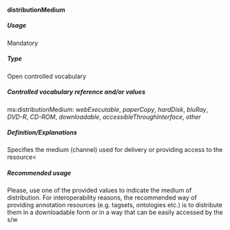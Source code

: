 #### distributionMedium
##### Usage
Mandatory
##### Type
Open controlled vocabulary
##### Controlled vocabulary reference and/or values
ms:distributionMedium: _webExecutable_, _paperCopy_, _hardDisk_, _bluRay_, _DVD-R_, _CD-ROM_, _downloadable_, _accessibleThroughInterface_, _other_
##### Definition/Explanations
Specifies the medium (channel) used for delivery or providing access to the resource<
##### Recommended usage
Please, use one of the provided values to indicate the medium of distribution. 
For interoperability reasons, the recommended way of providing annotation resources (e.g. tagsets, ontologies etc.) is to distribute them in a downloadable form or in a way that can be easily accessed by the s/w
